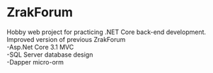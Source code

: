 # ZrakForum
Hobby web project for practicing .NET Core back-end development. Improved version of previous ZrakForum  
-Asp.Net Core 3.1 MVC  
-SQL Server database design  
-Dapper micro-orm  


